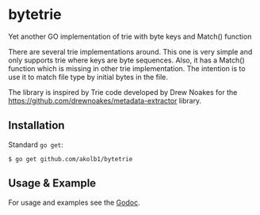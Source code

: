 # bytetrie
Yet another GO implementation of trie with byte keys and Match() function

There are several trie implementations around. This one is very simple and only
supports trie where keys are byte sequences. Also, it has a Match() function
which is missing in other trie implementation. The intention is to use it to
match file type by initial bytes in the file.

The library is inspired by Trie code developed by Drew Noakes for the
https://github.com/drewnoakes/metadata-extractor library.

## Installation

Standard `go get`:

```
$ go get github.com/akolb1/bytetrie
```

## Usage & Example

For usage and examples see the [Godoc](http://godoc.org/github.com/akolb1/bytetrie).

